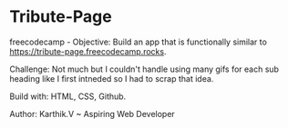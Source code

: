 # Tribute-Page

freecodecamp - Objective: Build an app that is functionally similar to https://tribute-page.freecodecamp.rocks. 

Challenge: Not much but I couldn't handle using many gifs for each sub heading like I first intneded so I had to scrap that idea.

Build with: HTML, CSS, Github.

Author: Karthik.V ~ Aspiring Web Developer
